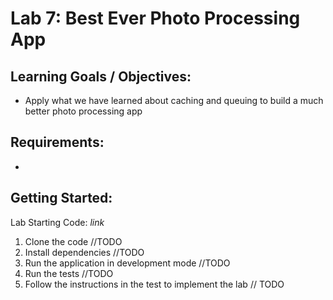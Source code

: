 # Lab 7: Best Ever Photo Processing App

## Learning Goals / Objectives:

* Apply what we have learned about caching and queuing to build a much better photo processing app

## Requirements:

*

## Getting Started:

Lab Starting Code: _link_

1. Clone the code //TODO
2. Install dependencies //TODO
3. Run the application in development mode //TODO
4. Run the tests //TODO
5. Follow the instructions in the test to implement the lab // TODO
